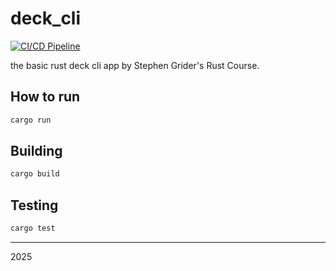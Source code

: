 # deck_cli

[![CI/CD Pipeline](https://github.com/manufarfaro/deck_cli/actions/workflows/ci.yml/badge.svg)](https://github.com/manufarfaro/deck_cli/actions/workflows/ci.yml)

the basic rust deck cli app by Stephen Grider's Rust Course.


## How to run

```bash
cargo run
```

## Building

```bash
cargo build
```

## Testing

```bash
cargo test
```

---

2025